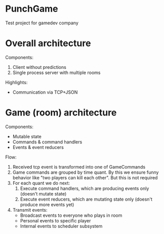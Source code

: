 # PunchGame
 
Test project for gamedev company

# Overall architecture

Components:
1. Client without predictions
2. Single process server with multiple rooms

Highlights:
- Communication via TCP+JSON

# Game (room) architecture

Components:
- Mutable state
- Commands & command handlers
- Events & event reducers

Flow:
1. Received tcp event is transformed into one of GameCommands
2. Game commands are grouped by time quant. By this we ensure funny behavior like "two players can kill each other". But this is not required
3. For each quant we do next:
   1. Execute command handlers, which are producing events only (doesn't mutate state)
   2. Execute event reducers, which are mutating state only (doesn't produce more events yet)
4. Transmit events:
   - Broadcast events to everyone who plays in room
   - Personal events to specific player
   - Internal events to scheduler subsystem